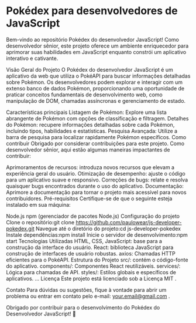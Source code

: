 # Pokédex para desenvolvedores de JavaScript


Bem-vindo ao repositório Pokédex do desenvolvedor JavaScript! Como desenvolvedor sênior, este projeto oferece um ambiente enriquecedor para aprimorar suas habilidades em JavaScript enquanto constrói um aplicativo interativo e cativante.

Visão Geral do Projeto
O Pokédex do desenvolvedor JavaScript é um aplicativo da web que utiliza o PokéAPI para buscar informações detalhadas sobre Pokémon. Os desenvolvedores podem explorar e interagir com um extenso banco de dados Pokémon, proporcionando uma oportunidade de praticar conceitos fundamentais de desenvolvimento web, como manipulação de DOM, chamadas assíncronas e gerenciamento de estado.

Características principais
Listagem de Pokémon: Explore uma lista abrangente de Pokémon com opções de classificação e filtragem.
Detalhes do Pokémon: recupere informações detalhadas sobre cada Pokémon, incluindo tipos, habilidades e estatísticas.
Pesquisa Avançada: Utilize a barra de pesquisa para localizar rapidamente Pokémon específicos.
Como contribuir
Obrigado por considerar contribuições para este projeto. Como desenvolvedor sênior, aqui estão algumas maneiras impactantes de contribuir:

Aprimoramentos de recursos: introduza novos recursos que elevam a experiência geral do usuário.
Otimização de desempenho: ajuste o código para um aplicativo suave e responsivo.
Correções de bugs: relate e resolva quaisquer bugs encontrados durante o uso do aplicativo.
Documentação: Aprimore a documentação para tornar o projeto mais acessível para novos contribuidores.
Pré-requisitos
Certifique-se de que o seguinte esteja instalado em sua máquina:

Node.js
npm (gerenciador de pacotes Node.js)
Configuração do projeto
Clone o repositório:git clone https://github.com/paulowear/js-developer-pokedex.git
Navegue até o diretório do projeto:cd js-developer-pokedex
Instale dependências:npm install
Inicie o servidor de desenvolvimento:npm start
Tecnologias Utilizadas
HTML, CSS, JavaScript: base para a construção da interface do usuário.
React: biblioteca JavaScript para construção de interfaces de usuário robustas.
axios: Chamadas HTTP eficientes para o PokéAPI.
Estrutura do Projeto
src/: contém o código-fonte do aplicativo.
components/: Componentes React reutilizáveis.
services/: Lógica para chamadas de API.
styles/: Estilos globais e específicos de aplicativos.
...
Licença
Este projeto está licenciado sob a Licença MIT .

Contato
Para dúvidas ou sugestões, fique à vontade para abrir um problema ou entrar em contato pelo e-mail: your.email@gmail.com .

Obrigado por contribuir para o desenvolvimento do Pokédex do Desenvolvedor JavaScript! 🚀





